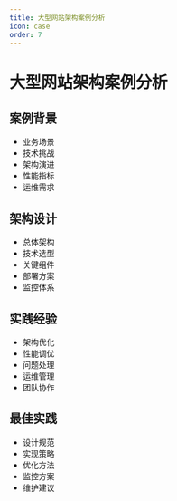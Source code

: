 ```yaml
---
title: 大型网站架构案例分析
icon: case
order: 7
---
```


# 大型网站架构案例分析

## 案例背景
- 业务场景
- 技术挑战
- 架构演进
- 性能指标
- 运维需求

## 架构设计
- 总体架构
- 技术选型
- 关键组件
- 部署方案
- 监控体系

## 实践经验
- 架构优化
- 性能调优
- 问题处理
- 运维管理
- 团队协作

## 最佳实践
- 设计规范
- 实现策略
- 优化方法
- 监控方案
- 维护建议

